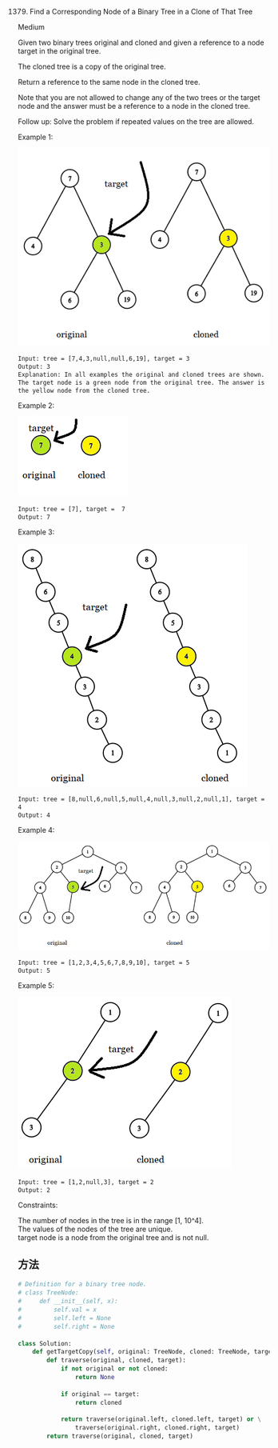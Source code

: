 1379. Find a Corresponding Node of a Binary Tree in a Clone of That Tree


Medium


Given two binary trees original and cloned and given a reference to a node target in the original tree.

The cloned tree is a copy of the original tree.

Return a reference to the same node in the cloned tree.

Note that you are not allowed to change any of the two trees or the target node and the answer must be a reference to a node in the cloned tree.

Follow up: Solve the problem if repeated values on the tree are allowed.

 

Example 1:

![1](1379-1.png)

```
Input: tree = [7,4,3,null,null,6,19], target = 3
Output: 3
Explanation: In all examples the original and cloned trees are shown. The target node is a green node from the original tree. The answer is the yellow node from the cloned tree.
```

Example 2:

![2](1379-2.png)

```
Input: tree = [7], target =  7
Output: 7
```

Example 3:

![3](1379-3.png)

```
Input: tree = [8,null,6,null,5,null,4,null,3,null,2,null,1], target = 4
Output: 4
```

Example 4:

![4](1379-4.png)

```
Input: tree = [1,2,3,4,5,6,7,8,9,10], target = 5
Output: 5
```

Example 5:

![5](1379-5.png)

```
Input: tree = [1,2,null,3], target = 2
Output: 2
```
 

Constraints:
 
The number of nodes in the tree is in the range [1, 10^4].  
The values of the nodes of the tree are unique.   
target node is a node from the original tree and is not null.   


## 方法


```python
# Definition for a binary tree node.
# class TreeNode:
#     def __init__(self, x):
#         self.val = x
#         self.left = None
#         self.right = None

class Solution:
    def getTargetCopy(self, original: TreeNode, cloned: TreeNode, target: TreeNode) -> TreeNode:
        def traverse(original, cloned, target):
            if not original or not cloned:
                return None
            
            if original == target:
                return cloned
            
            return traverse(original.left, cloned.left, target) or \
                traverse(original.right, cloned.right, target)
        return traverse(original, cloned, target)
```